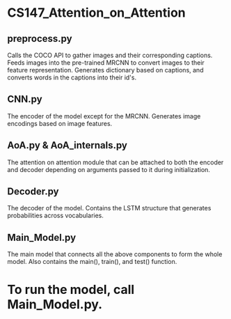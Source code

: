 # CS147_Attention_on_Attention

## preprocess.py
Calls the COCO API to gather images and their corresponding captions.
Feeds images into the pre-trained MRCNN to convert images to their feature representation.
Generates dictionary based on captions, and converts words in the captions into their id's.

## CNN.py
The encoder of the model except for the MRCNN. Generates image encodings based on image features.

## AoA.py & AoA_internals.py
The attention on attention module that can be attached to both the encoder and decoder depending on arguments passed to it during initialization.

## Decoder.py
The decoder of the model. Contains the LSTM structure that generates probabilities across vocabularies.

## Main_Model.py
The main model that connects all the above components to form the whole model.
Also contains the main(), train(), and test() function.

# To run the model, call Main_Model.py.
